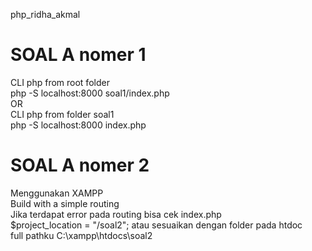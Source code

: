 ﻿php_ridha_akmal
# SOAL A nomer 1
CLI php from root folder 
<br/>php -S localhost:8000 soal1/index.php
<br/>OR
<br/>CLI php from folder soal1
<br/>php -S localhost:8000 index.php

# SOAL A nomer 2
Menggunakan XAMPP
<br/>Build with a simple routing
<br/>Jika terdapat error pada routing bisa cek index.php
<br/> $project_location = "/soal2"; atau sesuaikan dengan folder pada htdoc
<br/>full pathku C:\xampp\htdocs\soal2